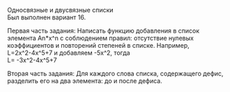 Односвязные и двусвязные списки <br>
Был выполнен вариант 16.

Первая часть задания:
Написать функцию добавления в список элемента An*x^n с соблюдением
правил: отсутствие нулевых коэффициентов и повторений степеней в списке.
Например, <br>
L=2x^2-4x^5+7 и добавляем -5x^2, тогда <br>
L= -3x^2-4x^5+7

Вторая часть задания:
Для каждого слова списка, содержащего дефис,
разделить его на два элемента: до и после дефиса.

